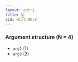 ```yaml
---
layout: entry
title: སྐྱ་
vid: Hill:0058
---
```

### Argument structure (N = 4)
* `arg1` (1)
* `arg2` (2)
